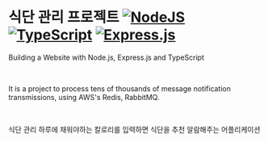 # 식단 관리 프로젝트 [![NodeJS](https://img.shields.io/badge/node.js-18.2-green.svg)](https://nodejs.org/ko/) [![TypeScript](https://img.shields.io/badge/typescript-5.2.2-blue.svg)](https://www.typescriptlang.org/) [![Express.js](https://img.shields.io/badge/express.js-4.17.18-%2361DAFB.svg)](https://expressjs.com/en/api.html/)

Building a Website with Node.js, Express.js and TypeScript

<br>

It is a project to process tens of thousands of message notification transmissions, using AWS's Redis, RabbitMQ.

<br>

식단 관리 하루에 채워야하는 칼로리를 입력하면 식단을 추천 알람해주는 어플리케이션

<br>
